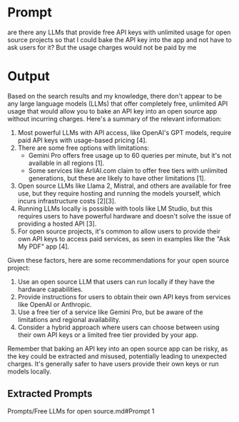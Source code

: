 # Prompt

are there any LLMs that provide free API keys with unlimited usage for open source projects so that I could bake the API key into the app and not have to ask users for it? But the usage charges would not be paid by me

# Output

Based on the search results and my knowledge, there don't appear to be any large language models (LLMs) that offer completely free, unlimited API usage that would allow you to bake an API key into an open source app without incurring charges. Here's a summary of the relevant information:

1. Most powerful LLMs with API access, like OpenAI's GPT models, require paid API keys with usage-based pricing \[4].
2. There are some free options with limitations:
   - Gemini Pro offers free usage up to 60 queries per minute, but it's not available in all regions \[1].
   - Some services like ArliAI.com claim to offer free tiers with unlimited generations, but these are likely to have other limitations \[1].
3. Open source LLMs like Llama 2, Mistral, and others are available for free use, but they require hosting and running the models yourself, which incurs infrastructure costs \[2]\[3].
4. Running LLMs locally is possible with tools like LM Studio, but this requires users to have powerful hardware and doesn't solve the issue of providing a hosted API \[3].
5. For open source projects, it's common to allow users to provide their own API keys to access paid services, as seen in examples like the "Ask My PDF" app \[4].

Given these factors, here are some recommendations for your open source project:

1. Use an open source LLM that users can run locally if they have the hardware capabilities.
2. Provide instructions for users to obtain their own API keys from services like OpenAI or Anthropic.
3. Use a free tier of a service like Gemini Pro, but be aware of the limitations and regional availability.
4. Consider a hybrid approach where users can choose between using their own API keys or a limited free tier provided by your app.

Remember that baking an API key into an open source app can be risky, as the key could be extracted and misused, potentially leading to unexpected charges. It's generally safer to have users provide their own keys or run models locally.

## Extracted Prompts

Prompts/Free LLMs for open source.md#Prompt 1






